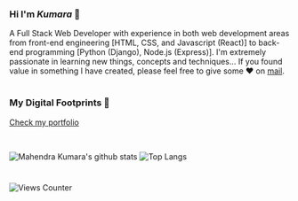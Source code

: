 ### Hi I'm *Kumara* 👋

A Full Stack Web Developer with experience in both web development areas from front-end engineering [HTML, CSS, and Javascript (React)] to back-end programming [Python (Django), Node.js (Express)]. I'm extremely passionate in learning new things, concepts and techniques... If you found value in something I have created, please feel free to give some ♥ on [mail](mailto:mahendrakumara268@gmail.com).

#

### My Digital Footprints 🌱
[Check my portfolio](https://kumara-folio.vercel.app)

<br>

![Mahendra Kumara's github stats](https://github-readme-stats.vercel.app/api?username=Kumara2mahe&hide=contribs,prs&show_icons=true&hide_border=true&title_color=000)
![Top Langs](https://github-readme-stats.vercel.app/api/top-langs/?username=Kumara2mahe&hide=procfile&layout=compact&hide_border=true)

#

![Views Counter](https://views-counter.vercel.app/badge?pageId=Kumara2mahe%2FKumara2mahe&leftColor=c0c0c0&rightColor=0080ff&type=total&label=Visitors&style=upper)
